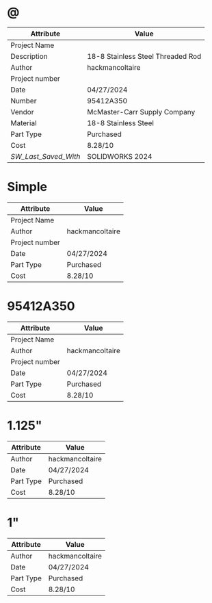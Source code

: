 # @
| Attribute | Value |
| ---  | ---     |
| Project Name |  |
| Description | 18-8 Stainless Steel Threaded Rod |
| Author | hackmancoltaire |
| Project number |  |
| Date | 04/27/2024 |
| Number | 95412A350 |
| Vendor | McMaster-Carr Supply Company |
| Material | 18-8 Stainless Steel |
| Part Type | Purchased |
| Cost | 8.28/10 |
| _SW_Last_Saved_With_ | SOLIDWORKS 2024 |
# Simple
| Attribute | Value |
| ---  | ---     |
| Project Name |  |
| Author | hackmancoltaire |
| Project number |  |
| Date | 04/27/2024 |
| Part Type | Purchased |
| Cost | 8.28/10 |
# 95412A350
| Attribute | Value |
| ---  | ---     |
| Project Name |  |
| Author | hackmancoltaire |
| Project number |  |
| Date | 04/27/2024 |
| Part Type | Purchased |
| Cost | 8.28/10 |
# 1.125&quot;
| Attribute | Value |
| ---  | ---     |
| Author | hackmancoltaire |
| Date | 04/27/2024 |
| Part Type | Purchased |
| Cost | 8.28/10 |
# 1&quot;
| Attribute | Value |
| ---  | ---     |
| Author | hackmancoltaire |
| Date | 04/27/2024 |
| Part Type | Purchased |
| Cost | 8.28/10 |
